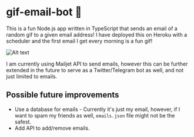 # gif-email-bot :robot:

This is a fun Node.js app written in TypeScript that sends an email of a random gif to a given email address! I have deployed this on Heroku with a scheduler and the first email I get every morning is a fun gif!

![Alt text](https://media.giphy.com/media/26tPplGWjN0xLybiU/giphy.gif)


I am currently using Mailjet API to send emails, however this can be further extended in the future to serve as a Twitter/Telegram bot as well, and not just limited to emails.

## Possible future improvements
- Use a database for emails - Currently it's just my email, however, if I want to spam my friends as well, `emails.json` file might not be the safest. 
- Add API to add/remove emails.
